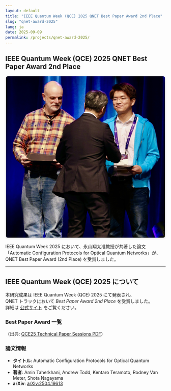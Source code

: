 ```yaml
---
layout: default
title: "IEEE Quantum Week (QCE) 2025 QNET Best Paper Award 2nd Place"
slug: "qnet-award-2025"
lang: ja
date: 2025-09-09
permalink: /projects/qnet-award-2025/
---
```


<div class="news-article" markdown="1">

## IEEE Quantum Week (QCE) 2025 QNET Best Paper Award 2nd Place

<div style="text-align:center">
  <img src="/assets/img/news/award-2ndplace.jpg" alt="受賞写真" style="max-width: 500px; height: auto; border-radius: 6px; box-shadow: 0 2px 6px rgba(0,0,0,.15);" />
</div>

IEEE Quantum Week 2025 において、永山翔太准教授が共著した論文  
「Automatic Configuration Protocols for Optical Quantum Networks」が、QNET Best Paper Award (2nd Place) を受賞しました。

<hr>

## IEEE Quantum Week (QCE) 2025 について

本研究成果は IEEE Quantum Week (QCE) 2025 にて発表され、  
QNET トラックにおいて *Best Paper Award 2nd Place* を受賞しました。  
詳細は [公式サイト](https://qce.quantum.ieee.org/2025/) をご覧ください。

### Best Paper Award 一覧
（出典: [QCE25 Technical Paper Sessions PDF](https://qce.quantum.ieee.org/2025/wp-content/uploads/sites/12/2025/09/QCE25-Technical-Paper-Sessions.pdf)）

### 論文情報
- **タイトル**: Automatic Configuration Protocols for Optical Quantum Networks  
- **著者**: Amin Taherkhani, Andrew Todd, Kentaro Teramoto, Rodney Van Meter, Shota Nagayama  
- **arXiv**: [arXiv:2504.19613](https://arxiv.org/abs/2504.19613)

</div>